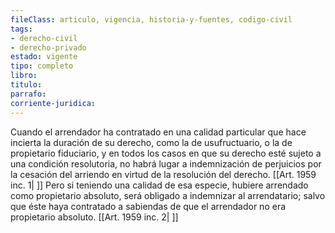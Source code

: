 ```yaml
---
fileClass: articulo, vigencia, historia-y-fuentes, codigo-civil
tags:
- derecho-civil
- derecho-privado
estado: vigente
tipo: completo
libro:
titulo:
parrafo:
corriente-juridica:
---
```

Cuando el arrendador ha contratado en una calidad particular que hace incierta la duración de su derecho, como la de usufructuario, o la de propietario fiduciario, y en todos los casos en que su derecho esté sujeto a una condición resolutoria, no habrá lugar a indemnización de perjuicios por la cesación del arriendo en virtud de la resolución del derecho. [[Art. 1959 inc. 1| ]]
Pero si teniendo una calidad de esa especie, hubiere arrendado como propietario absoluto, será obligado a indemnizar al arrendatario; salvo que éste haya contratado a sabiendas de que el arrendador no era propietario absoluto. [[Art. 1959 inc. 2| ]]